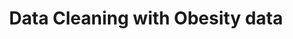 ---
layout: analysis
comments: true
title: Data Cleaning with Obesity data
introduction: Tidying WHO's BMI data from 1975 to 2016 and preparing it for analysis.  
---